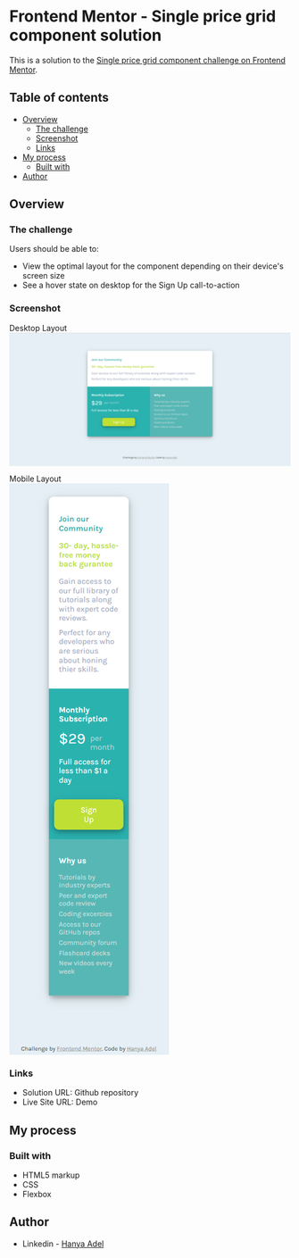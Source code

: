 # Frontend Mentor - Single price grid component solution

This is a solution to the [Single price grid component challenge on Frontend Mentor](https://www.frontendmentor.io/challenges/single-price-grid-component-5ce41129d0ff452fec5abbbc).

## Table of contents

- [Overview](#overview)
  - [The challenge](#the-challenge)
  - [Screenshot](#screenshot)
  - [Links](#links)
- [My process](#my-process)
  - [Built with](#built-with)
- [Author](#author)


## Overview

### The challenge

Users should be able to:

- View the optimal layout for the component depending on their device's screen size
- See a hover state on desktop for the Sign Up call-to-action

### Screenshot

<p>Desktop Layout<br><img src="Screenshots/DesktopLayout.png" alt="Desktop Layout" align="center"></p>
<p>Mobile Layout <br><img src="Screenshots/MobileLayout.png" alt="Mobile Layout" align="center"></p>

### Links

- Solution URL: <a href="https://github.com/HanyaAdel/Single-price-grid-component" target="_new"></a> Github repository
- Live Site URL: <a href="https://hanyaadel.github.io/Single-price-grid-component" target="_new"></a> Demo

## My process

### Built with

- HTML5 markup
- CSS
- Flexbox


## Author

- Linkedin - [Hanya Adel](https://www.linkedin.com/in/hanya-e-720149138/)
